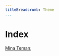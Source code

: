 ```yaml
---
titleBreadcrumb: Theme
...
```

Index
===============================
[Mina Teman](http://www.student.bth.se/~mabn17/dbwebb-kurser/design/me/anax-flat/htdocs/theme-selector);
